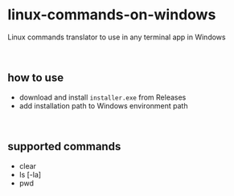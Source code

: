 # linux-commands-on-windows
Linux commands translator to use in any terminal app in Windows

<br />

## how to use
- download and install `installer.exe` from Releases
- add installation path to Windows environment path

<br />

## supported commands
- clear
- ls [-la]
- pwd
